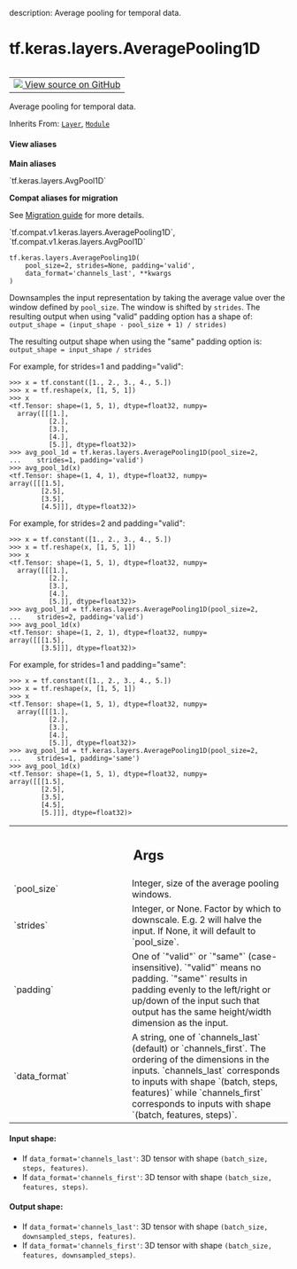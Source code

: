 description: Average pooling for temporal data.

<div itemscope itemtype="http://developers.google.com/ReferenceObject">
<meta itemprop="name" content="tf.keras.layers.AveragePooling1D" />
<meta itemprop="path" content="Stable" />
<meta itemprop="property" content="__init__"/>
<meta itemprop="property" content="__new__"/>
</div>

# tf.keras.layers.AveragePooling1D

<!-- Insert buttons and diff -->

<table class="tfo-notebook-buttons tfo-api nocontent" align="left">
<td>
  <a target="_blank" href="https://github.com/keras-team/keras/tree/v2.7.0/keras/layers/pooling.py#L197-L306">
    <img src="https://www.tensorflow.org/images/GitHub-Mark-32px.png" />
    View source on GitHub
  </a>
</td>
</table>



Average pooling for temporal data.

Inherits From: [`Layer`](../../../tf/keras/layers/Layer.md), [`Module`](../../../tf/Module.md)

<section class="expandable">
  <h4 class="showalways">View aliases</h4>
  <p>
<b>Main aliases</b>
<p>`tf.keras.layers.AvgPool1D`</p>

<b>Compat aliases for migration</b>
<p>See
<a href="https://www.tensorflow.org/guide/migrate">Migration guide</a> for
more details.</p>
<p>`tf.compat.v1.keras.layers.AveragePooling1D`, `tf.compat.v1.keras.layers.AvgPool1D`</p>
</p>
</section>

<pre class="devsite-click-to-copy prettyprint lang-py tfo-signature-link">
<code>tf.keras.layers.AveragePooling1D(
    pool_size=2, strides=None, padding=&#x27;valid&#x27;,
    data_format=&#x27;channels_last&#x27;, **kwargs
)
</code></pre>



<!-- Placeholder for "Used in" -->

Downsamples the input representation by taking the average value over the
window defined by `pool_size`. The window is shifted by `strides`.  The
resulting output when using "valid" padding option has a shape of:
`output_shape = (input_shape - pool_size + 1) / strides)`

The resulting output shape when using the "same" padding option is:
`output_shape = input_shape / strides`

For example, for strides=1 and padding="valid":

```
>>> x = tf.constant([1., 2., 3., 4., 5.])
>>> x = tf.reshape(x, [1, 5, 1])
>>> x
<tf.Tensor: shape=(1, 5, 1), dtype=float32, numpy=
  array([[[1.],
          [2.],
          [3.],
          [4.],
          [5.]], dtype=float32)>
>>> avg_pool_1d = tf.keras.layers.AveragePooling1D(pool_size=2,
...    strides=1, padding='valid')
>>> avg_pool_1d(x)
<tf.Tensor: shape=(1, 4, 1), dtype=float32, numpy=
array([[[1.5],
        [2.5],
        [3.5],
        [4.5]]], dtype=float32)>
```

For example, for strides=2 and padding="valid":

```
>>> x = tf.constant([1., 2., 3., 4., 5.])
>>> x = tf.reshape(x, [1, 5, 1])
>>> x
<tf.Tensor: shape=(1, 5, 1), dtype=float32, numpy=
  array([[[1.],
          [2.],
          [3.],
          [4.],
          [5.]], dtype=float32)>
>>> avg_pool_1d = tf.keras.layers.AveragePooling1D(pool_size=2,
...    strides=2, padding='valid')
>>> avg_pool_1d(x)
<tf.Tensor: shape=(1, 2, 1), dtype=float32, numpy=
array([[[1.5],
        [3.5]]], dtype=float32)>
```

For example, for strides=1 and padding="same":

```
>>> x = tf.constant([1., 2., 3., 4., 5.])
>>> x = tf.reshape(x, [1, 5, 1])
>>> x
<tf.Tensor: shape=(1, 5, 1), dtype=float32, numpy=
  array([[[1.],
          [2.],
          [3.],
          [4.],
          [5.]], dtype=float32)>
>>> avg_pool_1d = tf.keras.layers.AveragePooling1D(pool_size=2,
...    strides=1, padding='same')
>>> avg_pool_1d(x)
<tf.Tensor: shape=(1, 5, 1), dtype=float32, numpy=
array([[[1.5],
        [2.5],
        [3.5],
        [4.5],
        [5.]]], dtype=float32)>
```

<!-- Tabular view -->
 <table class="responsive fixed orange">
<colgroup><col width="214px"><col></colgroup>
<tr><th colspan="2"><h2 class="add-link">Args</h2></th></tr>

<tr>
<td>
`pool_size`
</td>
<td>
Integer, size of the average pooling windows.
</td>
</tr><tr>
<td>
`strides`
</td>
<td>
Integer, or None. Factor by which to downscale.
E.g. 2 will halve the input.
If None, it will default to `pool_size`.
</td>
</tr><tr>
<td>
`padding`
</td>
<td>
One of `"valid"` or `"same"` (case-insensitive).
`"valid"` means no padding. `"same"` results in padding evenly to
the left/right or up/down of the input such that output has the same
height/width dimension as the input.
</td>
</tr><tr>
<td>
`data_format`
</td>
<td>
A string,
one of `channels_last` (default) or `channels_first`.
The ordering of the dimensions in the inputs.
`channels_last` corresponds to inputs with shape
`(batch, steps, features)` while `channels_first`
corresponds to inputs with shape
`(batch, features, steps)`.
</td>
</tr>
</table>



#### Input shape:

- If `data_format='channels_last'`:
  3D tensor with shape `(batch_size, steps, features)`.
- If `data_format='channels_first'`:
  3D tensor with shape `(batch_size, features, steps)`.



#### Output shape:

- If `data_format='channels_last'`:
  3D tensor with shape `(batch_size, downsampled_steps, features)`.
- If `data_format='channels_first'`:
  3D tensor with shape `(batch_size, features, downsampled_steps)`.


